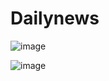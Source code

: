 # Dailynews




![image](https://github.com/Elbina-Paudel/News_app/assets/120787628/a09e43cc-f5b1-4ed2-9bec-6a0aca00ae7f)

![image](https://github.com/Elbina-Paudel/News_app/assets/120787628/a1de5597-b5ec-4d7b-99cf-55c70cb4aa02)










